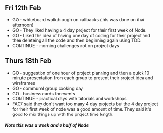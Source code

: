 ## Fri 12th Feb

* GO - whiteboard walkthrough on callbacks (this was done on that afternoon)
* GO - They liked having a 4 day project for their first week of Node.
* GO - Liked the idea of having one day of coding for their project and then deleteing all the code and then beginning again using TDD.
* CONTINUE - morning challenges not on project days

## Thurs 18th Feb

* GO - suggestion of one hour of project planning and then a quick 10 minute presentation from each group to present their project idea and wireframes
* GO - communal group cooking day
* GO - business cards for events
* CONTINUE - practical days with tutorials and workshops
* FAC7 said they don't want too many 4 day projects but the 4 day project for their first week of node was a good amount of time. They said it's good to mix things up with the project time length.

##### Note this was a week and a half of Node
